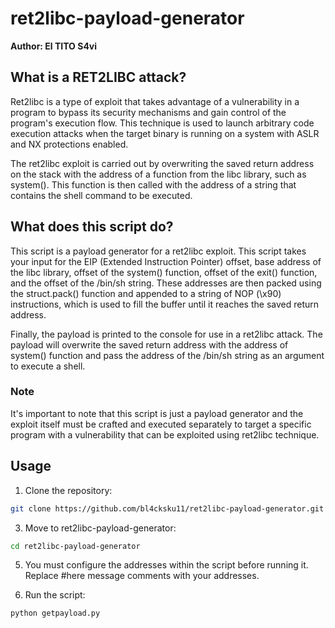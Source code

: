 # ret2libc-payload-generator

**Author: El TITO S4vi**

## What is a RET2LIBC attack?
Ret2libc is a type of exploit that takes advantage of a vulnerability in a program to bypass its security mechanisms and gain control of the program's execution flow. This technique is used to launch arbitrary code execution attacks when the target binary is running on a system with ASLR and NX protections enabled.

The ret2libc exploit is carried out by overwriting the saved return address on the stack with the address of a function from the libc library, such as system(). This function is then called with the address of a string that contains the shell command to be executed.

## What does this script do?
This script is a payload generator for a ret2libc exploit. This script takes your input for the EIP (Extended Instruction Pointer) offset, base address of the libc library, offset of the system() function, offset of the exit() function, and the offset of the /bin/sh string. These addresses are then packed using the struct.pack() function and appended to a string of NOP (\x90) instructions, which is used to fill the buffer until it reaches the saved return address.

Finally, the payload is printed to the console for use in a ret2libc attack. The payload will overwrite the saved return address with the address of system() function and pass the address of the /bin/sh string as an argument to execute a shell. 

### Note
It's important to note that this script is just a payload generator and the exploit itself must be crafted and executed separately to target a specific program with a vulnerability that can be exploited using ret2libc technique.


## Usage
1. Clone the repository:
```bash
git clone https://github.com/bl4cksku11/ret2libc-payload-generator.git
```

3. Move to ret2libc-payload-generator:
```bash
cd ret2libc-payload-generator
```

5. You must configure the addresses within the script before running it. Replace #here message comments with your addresses.

7. Run the script:
```bash
python getpayload.py
```
